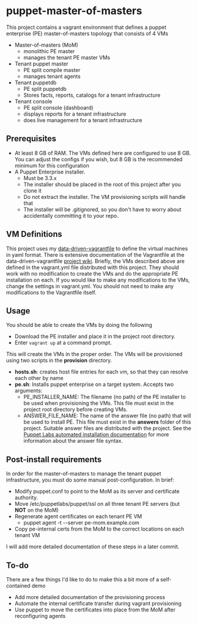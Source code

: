 puppet-master-of-masters
========================

This project contains a vagrant environment that defines a puppet enterprise (PE) master-of-masters topology that consists of 4 VMs

* Master-of-masters (MoM)
    * monolithic PE master
    * manages the tenant PE master VMs
* Tenant puppet master
    * PE split compile master
    * manages tenant agents
* Tenant puppetdb
    * PE split puppetdb
    * Stores facts, reports, catalogs for a tenant infrastructure
* Tenant console
    * PE split console (dashboard)
    * displays reports for a tenant infrastructure
    * does live management for a tenant infrastructure

## Prerequisites

* At least 8 GB of RAM. The VMs defined here are configured to use 8 GB. You can adjust the configs if you wish, but 8 GB is the recommended minimum for this configuration
* A Puppet Enterprise installer.
    * Must be 3.3.x
    * The installer should be placed in the root of this project after you clone it
    * Do not extract the installer. The VM provisioning scripts will handle that
    * The installer will be .gitignored, so you don't have to worry about accidentally committing it to your repo.

## VM Definitions

This project uses my [data-driven-vagrantfile](https://github.com/gsarjeant/data-driven-vagrantfile) to define the virtual machines in yaml format. There is extensive documentation of the Vagrantfile at the data-driven-vagrantfile [project wiki](https://github.com/gsarjeant/data-driven-vagrantfile/wiki). Briefly, the VMs described above are defined in the vagrant.yml file distributed with this project. They should work with no modification to create the VMs and do the appropriate PE installation on each. If you would like to make any modifications to the VMs, change the settings in vagrant.yml. You should not need to make any modifications to the Vagrantfile itself.

## Usage

You should be able to create the VMs by doing the following

* Download the PE installer and place it in the project root directory.
* Enter `vagrant up` at a command prompt.

This will create the VMs in the proper order. The VMs will be provisioned using two scripts in the **provision** directory.

* **hosts.sh**: creates host file entries for each vm, so that they can resolve each other by name
* **pe.sh**: Installs puppet enterprise on a target system. Accepts two arguments:
    * PE_INSTALLER_NAME: The filename (no path) of the PE installer to be used when provisioning the VMs. This file must exist in the project root directory before creating VMs.
    * ANSWER_FILE_NAME: The name of the answer file (no path) that will be used to install PE. This file must exist in the **answers** folder of this project. Suitable answer files are distributed with the project. See the [Puppet Labs automated installation documentation](https://docs.puppetlabs.com/pe/latest/install_automated.html) for more information about the answer file syntax.

## Post-install requirements

In order for the master-of-masters to manage the tenant puppet infrastructure, you must do some manual post-configuration. In brief:

* Modify puppet.conf to point to the MoM as its server and certificate authority.
* Move /etc/puppetlabs/puppet/ssl on all three tenant PE servers (but **NOT** on the MoM)
* Regenerate agent certificates on each tenant PE VM
    * puppet agent -t --server pe-mom.example.com
* Copy pe-internal certs from the MoM to the correct locations on each tenant VM

I will add more detailed documentation of these steps in a later commit.

## To-do

There are a few things I'd like to do to make this a bit more of a self-contained demo

* Add more detailed documentation of the provisioning process
* Automate the internal certificate transfer during vagrant provisioning
* Use puppet to move the certificates into place from the MoM after reconfiguring agents
